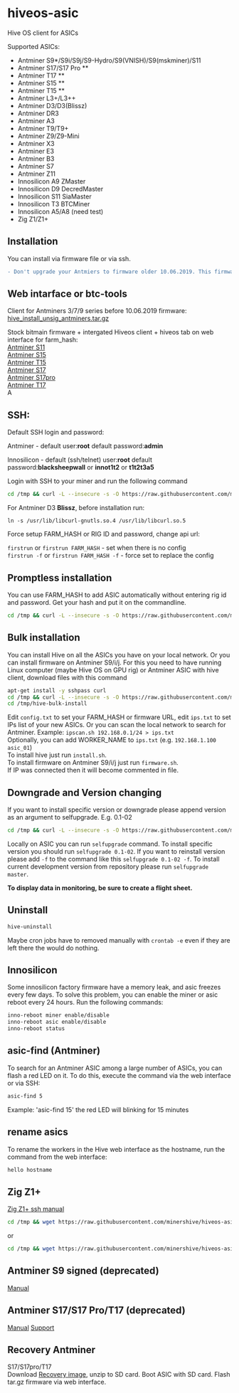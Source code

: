 # hiveos-asic
Hive OS client for ASICs

Supported ASICs:
* Antminer S9*/S9i/S9j/S9-Hydro/S9(VNISH)/S9(mskminer)/S11
* Antminer S17/S17 Pro **
* Antminer T17 **
* Antminer S15 **
* Antminer T15 **
* Antminer L3+/L3++
* Antminer D3/D3(Blissz)
* Antminer DR3
* Antminer A3
* Antminer T9/T9+
* Antminer Z9/Z9-Mini
* Antminer X3
* Antminer E3
* Antminer B3
* Antminer S7
* Antminer Z11
* Innosilicon A9 ZMaster
* Innosilicon D9 DecredMaster
* Innosilicon S11 SiaMaster
* Innosilicon T3 BTCMiner
* Innosilicon A5/A8 (need test)
* Zig Z1/Z1+



## Installation
You can install via firmware file or via ssh. 
 
 ```diff
- Don't upgrade your Antmiers to firmware older 10.06.2019. This firmware is protected against changes.
```

##  Web intarface or btc-tools  
  Client for Antminers 3/7/9 series before 10.06.2019 firmware:  
  [hive_install_unsig_antminers.tar.gz](http://download.hiveos.farm/asic/repo/unsig/hive_install_unsig_antminers.tar.gz)  
  
  Stock bitmain firmware + intergated Hiveos client + hiveos tab on web interface for farm_hash:  
  [Antminer S11](http://download.hiveos.farm/asic/repo/unsig/S11-hive.tar.gz)  
  [Antminer S15](http://download.hiveos.farm/asic/repo/unsig/S15-hive.tar.gz)  
  [Antminer T15](http://download.hiveos.farm/asic/repo/unsig/T15-hive.tar.gz)  
  [Antminer S17](http://download.hiveos.farm/asic/repo/unsig/S17-hive.tar.gz)  
  [Antminer S17pro](http://download.hiveos.farm/asic/repo/unsig/S17pro-hive.tar.gz)  
  [Antminer T17](http://download.hiveos.farm/asic/repo/unsig/T17-hive.tar.gz)  
  A

## SSH:  
Default SSH login and password:

Antminer - default user:**root**  default password:**admin**

Innosilicon - default (ssh/telnet) user:**root**  default password:**blacksheepwall** or **innot1t2** or **t1t2t3a5**

Login with SSH to your miner and run the following command
``` sh
cd /tmp && curl -L --insecure -s -O https://raw.githubusercontent.com/minershive/hiveos-asic/master/hive/bin/selfupgrade && sh selfupgrade
```
For Antminer D3 **Blissz**, before installation run:
```
ln -s /usr/lib/libcurl-gnutls.so.4 /usr/lib/libcurl.so.5
```
Force setup FARM_HASH or RIG ID and password, change api url:

   ```firstrun``` or ```firstrun FARM_HASH``` - set when there is no config  
   ```firstrun -f``` or ```firstrun FARM_HASH -f``` - force set to replace the config  


## Promptless installation
You can use FARM_HASH to add ASIC automatically without entering rig id and password. Get your hash and put it on the commandline.
``` sh
cd /tmp && curl -L --insecure -s -O https://raw.githubusercontent.com/minershive/hiveos-asic/master/hive/bin/selfupgrade && FARM_HASH=your_hash_from_web sh selfupgrade
```

## Bulk installation
You can install Hive on all the ASICs you have on your local network. Or you can install firmware on Antminer S9/i/j.
For this you need to have running Linux computer (maybe Hive OS on GPU rig) or Antminer ASIC with hive client, download files with this command 
```sh
apt-get install -y sshpass curl
cd /tmp && curl -L --insecure -s -O https://raw.githubusercontent.com/minershive/hiveos-asic/master/hive/hive-asic-net-installer/download.sh && sh download.sh
cd /tmp/hive-bulk-install
```
Edit `config.txt` to set your FARM_HASH or firmware URL, edit `ips.txt` to set IPs list of your new ASICs.
Or you can scan the local network to search for Antminer. Example: `ipscan.sh 192.168.0.1/24 > ips.txt`  
Optionally, you can add WORKER_NAME to `ips.txt` (e.g. `192.168.1.100 asic_01`)  
   To install hive just run `install.sh`.  
   To install firmware on Antminer S9/i/j just run `firmware.sh`.  
   If IP was connected then it will become commented in file.  


## Downgrade and Version changing

If you want to install specific version or downgrade please append version as an argument to selfupgrade. E.g. 0.1-02
``` sh
cd /tmp && curl -L --insecure -s -O https://raw.githubusercontent.com/minershive/hiveos-asic/master/hive/bin/selfupgrade && sh selfupgrade 0.1-02
```

Locally on ASIC you can run ```selfupgrade``` command. 
To install specific version you should run ```selfupgrade 0.1-02```.
If you want to reinstall version please add ```-f``` to the command like this ```selfupgrade 0.1-02 -f```.
To install current development version from repository please run ```selfupgrade master```.

**To display data in monitoring, be sure to create a flight sheet.**

## Uninstall
``` sh
hive-uninstall
```
Maybe cron jobs have to removed manually with `crontab -e` even if they are left there the would do nothing.

## Innosilicon
Some innosilicon factory firmware have a memory leak, and asic freezes every few days. To solve this problem, you can enable the miner or asic reboot every 24 hours.
Run the following commands:
``` sh
inno-reboot miner enable/disable
inno-reboot asic enable/disable
inno-reboot status
```

## asic-find (Antminer)
To search for an Antminer ASIC among a large number of ASICs, you can flash a red LED on it. To do this, execute the command via the web interface or via SSH:
``` sh
asic-find 5
```
Example: 'asic-find 15' the red LED will blinking for 15 minutes

## rename asics
To rename the workers in the Hive web interface as the hostname, run the command from the web interface:
``` sh
hello hostname
```

## Zig Z1+
[Zig Z1+ ssh manual](hive/share/zig/README.md)

``` sh
cd /tmp && wget https://raw.githubusercontent.com/minershive/hiveos-asic/master/hive/bin/selfupgrade && bash selfupgrade
```
or
``` sh
cd /tmp && wget https://raw.githubusercontent.com/minershive/hiveos-asic/master/hive/bin/selfupgrade && FARM_HASH=your_hash_from_web bash selfupgrade
```

## Antminer S9 signed (deprecated)
[Manual](https://forum.hiveos.farm/t/antminer-s9-signed/12466)

## Antminer S17/S17 Pro/T17 (deprecated)
[Manual](https://forum.hiveos.farm/t/antminer-s17-t17/12415)
[Support](mailto:bee@hiveos.farm)

## Recovery Antminer
S17/S17pro/T17  
  Download [Recovery image](http://download.hiveos.farm/asic/repo/t17-s17/recovery_sd/t17_rec.zip), unzip to SD card. Boot ASIC with SD card. Flash tar.gz firmware via web interface.
  
  


